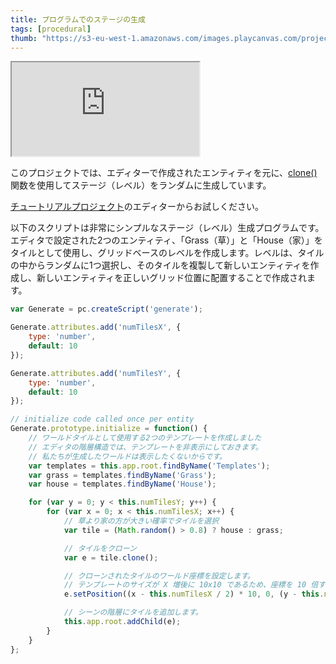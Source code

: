 ```yaml
---
title: プログラムでのステージの生成
tags: [procedural]
thumb: "https://s3-eu-west-1.amazonaws.com/images.playcanvas.com/projects/12/405864/A3MSWE-image-75.jpg"
---
```


<div className="iframe-container">
    <iframe loading="lazy" src="https://playcanv.as/p/smskdMrk/" title="Procedural Levels"></iframe>
</div>

このプロジェクトでは、エディターで作成されたエンティティを元に、[clone()][1] 関数を使用してステージ（レベル）をランダムに生成しています。

[チュートリアルプロジェクト][2]のエディターからお試しください。

以下のスクリプトは非常にシンプルなステージ（レベル）生成プログラムです。エディタで設定された2つのエンティティ、「Grass（草）」と「House（家）」をタイルとして使用し、グリッドベースのレベルを作成します。レベルは、タイルの中からランダムに1つ選択し、そのタイルを複製して新しいエンティティを作成し、新しいエンティティを正しいグリッド位置に配置することで作成されます。

```javascript
var Generate = pc.createScript('generate');

Generate.attributes.add('numTilesX', {
    type: 'number',
    default: 10
});

Generate.attributes.add('numTilesY', {
    type: 'number',
    default: 10
});

// initialize code called once per entity
Generate.prototype.initialize = function() {
    // ワールドタイルとして使用する2つのテンプレートを作成しました
    // エディタの階層構造では、テンプレートを非表示にしておきます。
    // 私たちが生成したワールドは表示したくないからです。
    var templates = this.app.root.findByName('Templates');
    var grass = templates.findByName('Grass');
    var house = templates.findByName('House');

    for (var y = 0; y < this.numTilesY; y++) {
        for (var x = 0; x < this.numTilesX; x++) {
            // 草より家の方が大きい確率でタイルを選択
            var tile = (Math.random() > 0.8) ? house : grass;

            // タイルをクローン
            var e = tile.clone();

            // クローンされたタイルのワールド座標を設定します。
            // テンプレートのサイズが X 増後に 10x10 であるため、座標を 10 倍する必要があることに注意してください。
            e.setPosition((x - this.numTilesX / 2) * 10, 0, (y - this.numTilesX / 2) * 10);

            // シーンの階層にタイルを追加します。
            this.app.root.addChild(e);
        }
    }
};
```

[1]: /api/pc.Entity.html#clone
[2]: https://playcanvas.com/project/405864
